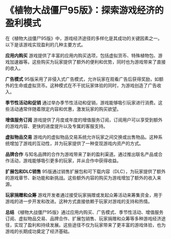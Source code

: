 # 《植物大战僵尸95版》：探索游戏经济的盈利模式

在《植物大战僵尸95版》中，游戏经济途径的多样化是其成功的关键因素之一。以下是该游戏实现盈利的几种主要方式。

**应用内购买**
游戏提供了丰富的应用内购买选项，包括虚拟货币、特殊植物包、游戏加速器等。这些购买为玩家提供了额外的便利和优势，同时也为游戏带来了直接的收入。

**广告模式**
95版采用了非侵入式广告模式，允许玩家在观看广告后获得奖励，如额外的生命或虚拟货币。这种模式在不干扰玩家体验的同时，为游戏创造了广告收入。

**季节性活动和促销**
通过举办季节性活动和促销，游戏能够吸引玩家进行消费。这些活动通常伴随着限定内容和优惠，激发玩家的购买欲望。

**增值服务订阅**
游戏提供了月度或年度的增值服务订阅，订阅用户可以享受到额外的游戏内容、更快的进度提升以及专属的客服支持。

**虚拟物品交易**
游戏内的虚拟物品交易系统允许玩家之间交换或出售物品。这种系统增加了游戏的互动性，并为玩家提供了一种变现游戏内资产的方式。

**品牌合作**
与知名品牌的合作为游戏带来了新的盈利渠道。通过推出联名产品或合作活动，游戏能够吸引更多的玩家，并从合作中获得收益。

**扩展包和DLC销售**
95版通过销售扩展包和可下载内容（DLC），为玩家提供了额外的游戏章节、新功能和新挑战。这些额外内容的购买为游戏增加了额外的收入来源。

**玩家捐赠和众筹**
游戏开发者通过接受玩家捐赠或发起众筹活动来筹集资金，用于游戏的进一步开发和改进。这种方式直接依赖于玩家对游戏的支持和热情。

**总结**
《植物大战僵尸95版》通过应用内购买、广告模式、季节性活动、增值服务订阅、虚拟物品交易、品牌合作、扩展包销售、玩家捐赠和众筹等多种游戏经济途径，实现了盈利和持续发展。这些途径不仅为玩家带来了更丰富的游戏体验，也为游戏的长期成功奠定了经济基础。